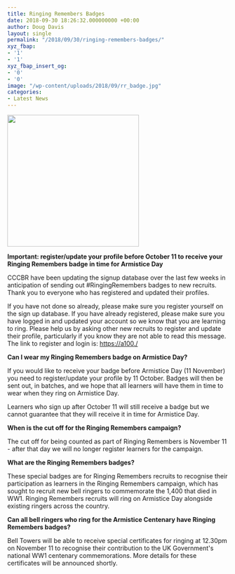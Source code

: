 ```yaml
---
title: Ringing Remembers Badges
date: 2018-09-30 18:26:32.000000000 +00:00
author: Doug Davis
layout: single
permalink: "/2018/09/30/ringing-remembers-badges/"
xyz_fbap:
- '1'
- '1'
xyz_fbap_insert_og:
- '0'
- '0'
image: "/wp-content/uploads/2018/09/rr_badge.jpg"
categories:
- Latest News
---
```

**<img loading="lazy" class="aligncenter wp-image-14361 size-medium" src="https://cccbr.org.uk/wp-content/uploads/2018/09/1E1FAC3B-0147-4F30-B313-4757A1725DEC-300x300.jpeg" alt="" width="300" height="300" srcset="https://cccbr.org.uk/wp-content/uploads/2018/09/1E1FAC3B-0147-4F30-B313-4757A1725DEC-300x300.jpeg 300w, https://cccbr.org.uk/wp-content/uploads/2018/09/1E1FAC3B-0147-4F30-B313-4757A1725DEC-150x150.jpeg 150w, https://cccbr.org.uk/wp-content/uploads/2018/09/1E1FAC3B-0147-4F30-B313-4757A1725DEC.jpeg 768w, https://cccbr.org.uk/wp-content/uploads/2018/09/1E1FAC3B-0147-4F30-B313-4757A1725DEC-600x600.jpeg 600w, https://cccbr.org.uk/wp-content/uploads/2018/09/1E1FAC3B-0147-4F30-B313-4757A1725DEC-100x100.jpeg 100w" sizes="(max-width: 300px) 100vw, 300px" />**

**Important: register/update your profile before October 11 to receive your Ringing Remembers badge in time for Armistice Day**

CCCBR have been updating the signup database over the last few weeks in anticipation of sending out #RingingRemembers badges to new recruits. Thank you to everyone who has registered and updated their profiles.

If you have not done so already, please make sure you register yourself on the sign up database. If you have already registered, please make sure you have logged in and updated your account so we know that you are learning to ring. Please help us by asking other new recruits to register and update their profile, particularly if you know they are not able to read this message. The link to register and login is: <a href="https://a100./" target="_blank" rel="noopener">https://a100./</a>

**Can I wear my Ringing Remembers badge on Armistice Day?**

If you would like to receive your badge before Armistice Day (11 November) you need to register/update your profile by 11 October. Badges will then be sent out, in batches, and we hope that all learners will have them in time to wear when they ring on Armistice Day.

Learners who sign up after October 11 will still receive a badge but we cannot guarantee that they will receive it in time for Armistice Day.

**When is the cut off for the Ringing Remembers campaign?**

The cut off for being counted as part of Ringing Remembers is November 11 - after that day we will no longer register learners for the campaign.

**What are the Ringing Remembers badges?**

These special badges are for Ringing Remembers recruits to recognise their participation as learners in the Ringing Remembers campaign, which has sought to recruit new bell ringers to commemorate the 1,400 that died in WW1. Ringing Remembers recruits will ring on Armistice Day alongside existing ringers across the country.

**Can all bell ringers who ring for the Armistice Centenary have Ringing Remembers badges?**

Bell Towers will be able to receive special certificates for ringing at 12.30pm on November 11 to recognise their contribution to the UK Government&apos;s national WW1 centenary commemorations. More details for these certificates will be announced shortly.
